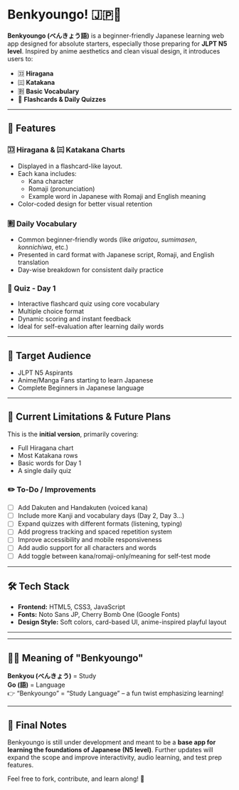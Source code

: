 # Benkyoungo! 🇯🇵🌸

**Benkyoungo (べんきょう語)** is a beginner-friendly Japanese learning web app designed for absolute starters, especially those preparing for **JLPT N5 level**. Inspired by anime aesthetics and clean visual design, it introduces users to:

- 🈁 **Hiragana**
- 🉁 **Katakana**
- 🈹 **Basic Vocabulary**
- 🎴 **Flashcards & Daily Quizzes**

---

## 🌟 Features

### 🈁 Hiragana & 🉁 Katakana Charts
- Displayed in a flashcard-like layout.
- Each kana includes:
  - Kana character
  - Romaji (pronunciation)
  - Example word in Japanese with Romaji and English meaning
- Color-coded design for better visual retention

### 🈹 Daily Vocabulary
- Common beginner-friendly words (like *arigatou*, *sumimasen*, *konnichiwa*, etc.)
- Presented in card format with Japanese script, Romaji, and English translation
- Day-wise breakdown for consistent daily practice

### 🎴 Quiz - Day 1
- Interactive flashcard quiz using core vocabulary
- Multiple choice format
- Dynamic scoring and instant feedback
- Ideal for self-evaluation after learning daily words

---

## 🧠 Target Audience

- JLPT N5 Aspirants  
- Anime/Manga Fans starting to learn Japanese  
- Complete Beginners in Japanese language

---

## 🚧 Current Limitations & Future Plans

This is the **initial version**, primarily covering:
- Full Hiragana chart
- Most Katakana rows
- Basic words for Day 1
- A single daily quiz

### ✏️ To-Do / Improvements
- [ ] Add Dakuten and Handakuten (voiced kana)
- [ ] Include more Kanji and vocabulary days (Day 2, Day 3…)
- [ ] Expand quizzes with different formats (listening, typing)
- [ ] Add progress tracking and spaced repetition system
- [ ] Improve accessibility and mobile responsiveness
- [ ] Add audio support for all characters and words
- [ ] Add toggle between kana/romaji-only/meaning for self-test mode

---

## 🛠️ Tech Stack

- **Frontend:** HTML5, CSS3, JavaScript  
- **Fonts:** Noto Sans JP, Cherry Bomb One (Google Fonts)  
- **Design Style:** Soft colors, card-based UI, anime-inspired playful layout  

---

---

## 🧑‍🎓 Meaning of "Benkyoungo"

**Benkyou (べんきょう)** = Study  
**Go (語)** = Language  
👉 “Benkyoungo” = “Study Language” – a fun twist emphasizing learning!

---

## 🙌 Final Notes

Benkyoungo is still under development and meant to be a **base app for learning the foundations of Japanese (N5 level)**. Further updates will expand the scope and improve interactivity, audio learning, and test prep features.

Feel free to fork, contribute, and learn along! 🌸


